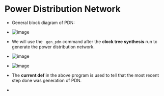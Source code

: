 #  Power Distribution Network

- General block diagram of PDN:
- ![image](https://github.com/Shashank-raut1999/SoC/assets/165283786/45e9dece-5cc0-4979-99ba-8ac88ba76b08)


- We will use the ``` gen_pdn``` command after the **clock tree synthesis** run to generate the power distribution network.
- ![image](https://github.com/Shashank-raut1999/SoC/assets/165283786/180d98a7-298c-4bd0-bd6a-89ebe763a462)
- ![image](https://github.com/Shashank-raut1999/SoC/assets/165283786/fe10a84a-50db-4a83-a4ce-04d651507806)

- The **current def** in the above program is used to tell that the most recent step done was generation of PDN.

- 




